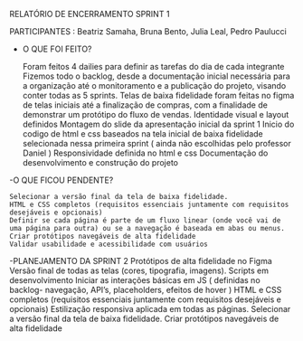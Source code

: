 RELATÓRIO DE ENCERRAMENTO SPRINT 1 

PARTICIPANTES : Beatriz Samaha, Bruna Bento, Julia Leal, Pedro Paulucci 

- O QUE FOI FEITO? 

    Foram feitos 4 dailies para definir as tarefas do dia de cada integrante
    Fizemos todo o backlog, desde a documentação inicial necessária para a organização até o monitoramento e a publicação do projeto, visando conter todas as 5 sprints.
    Telas de baixa fidelidade foram feitas no figma de telas iniciais até a finalização de compras, com a finalidade de demonstrar um protótipo do fluxo de vendas.
    Identidade visual  e layout definidos 
    Montagem do slide da apresentação inicial da sprint 1
    Inicio do codigo de html e css baseados na tela inicial de baixa fidelidade selecionada nessa primeira sprint ( ainda não escolhidas pelo professor Daniel )
    Responsividade definida no html e css
    Documentação do desenvolvimento e construção do projeto




-O QUE FICOU PENDENTE?

    Selecionar a versão final da tela de baixa fidelidade.
    HTML e CSS completos (requisitos essenciais juntamente com requisitos desejáveis e opcionais) 
    Definir se cada página é parte de um fluxo linear (onde você vai de uma página para outra) ou se a navegação é baseada em abas ou menus.
    Criar protótipos navegáveis de alta fidelidade
    Validar usabilidade e acessibilidade com usuários




-PLANEJAMENTO DA SPRINT 2 
    Protótipos de alta fidelidade no Figma
    Versão final de todas as telas (cores, tipografia, imagens). 
    Scripts em desenvolvimento
    Iniciar as interações básicas em JS ( definidas no backlog- navegação, API’s, placeholders, efeitos de hover )
    HTML e CSS completos (requisitos essenciais juntamente com requisitos desejáveis e opcionais) 
    Estilização responsiva aplicada em todas as páginas.
    Selecionar a versão final da tela de baixa fidelidade.
    Criar protótipos navegáveis de alta fidelidade


